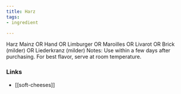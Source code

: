 ```yaml
---
title: Harz
tags:
- ingredient

---
```

Harz Mainz OR Hand OR Limburger OR Maroilles OR Livarot OR Brick (milder) OR Liederkranz (milder) Notes: Use within a few days after purchasing. For best flavor, serve at room temperature.

### Links

* [[soft-cheeses]]
